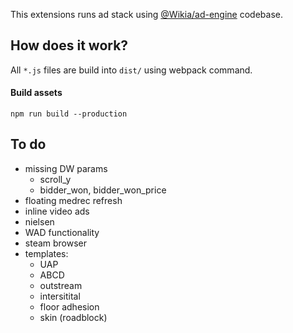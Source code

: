 This extensions runs ad stack using [@Wikia/ad-engine](https://github.com/Wikia/ad-engine) codebase.

## How does it work?

All `*.js` files are build into `dist/` using webpack command.

#### Build assets

`npm run build --production`

## To do

- missing DW params
  - scroll_y
  - bidder_won, bidder_won_price
- floating medrec refresh
- inline video ads
- nielsen
- WAD functionality
- steam browser
- templates:
  - UAP
  - ABCD
  - outstream
  - intersitital
  - floor adhesion
  - skin (roadblock)
